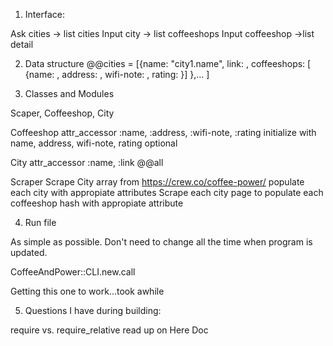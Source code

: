 1. Interface:

  Ask cities 
  -> list cities
  Input city
  -> list coffeeshops
  Input coffeeshop
  ->list detail

2. Data structure
  @@cities = [{name: "city1.name", 
              link: , 
              coffeeshops: [
                {name: , 
                address: , 
                wifi-note: , 
                rating: }]
              },...
            ]


3. Classes and Modules

Scaper, Coffeeshop, City

  Coffeeshop
    attr_accessor :name, :address, :wifi-note, :rating
    initialize with name, address, wifi-note, rating optional

  City
    attr_accessor :name, :link
    @@all 

  Scraper 
    Scrape City array from https://crew.co/coffee-power/
      populate each city with appropiate attributes
    Scrape each city page
      to populate each coffeeshop hash with appropiate attribute

4. Run file

  As simple as possible. Don't need to change all the time when program is updated. 

  CoffeeAndPower::CLI.new.call

  Getting this one to work...took awhile

5. Questions I have during building:

  require vs. require_relative
  read up on Here Doc